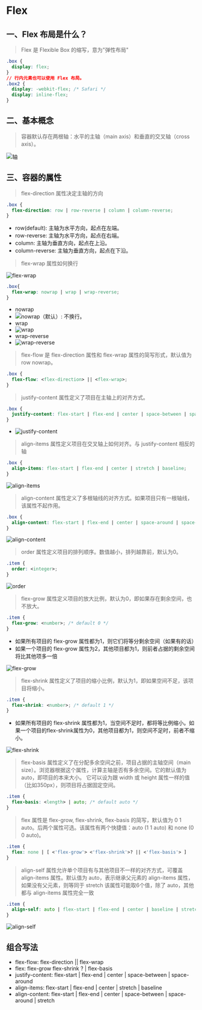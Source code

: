 # Flex

## 一、Flex 布局是什么？

> Flex 是 Flexible Box 的缩写，意为"弹性布局"

```css
.box {
  display: flex;
}
// 行内元素也可以使用 Flex 布局。
.box2 {
  display: -webkit-flex; /* Safari */
  display: inline-flex;
}
```

## 二、基本概念

> 容器默认存在两根轴：水平的主轴（main axis）和垂直的交叉轴（cross axis）。

![轴](img/bg04.png)

## 三、容器的属性

> flex-direction 属性决定主轴的方向

```css
.box {
  flex-direction: row | row-reverse | column | column-reverse;
}
```

- row(default): 主轴为水平方向，起点在左端。
- row-reverse: 主轴为水平方向，起点在右端。
- column: 主轴为垂直方向，起点在上沿。
- column-reverse: 主轴为垂直方向，起点在下沿。

> flex-wrap 属性如何换行

![flex-wrap](img/bg06.png)

```css
.box{
  flex-wrap: nowrap | wrap | wrap-reverse;
}
```

- nowrap
- ![nowrap（默认）: 不换行。](img/bg07.png)
- wrap
- ![wrap](img/bg08.png)
- wrap-reverse
- ![wrap-reverse](img/bg09.png)

> flex-flow 是 flex-direction 属性和 flex-wrap 属性的简写形式，默认值为 row nowrap。

```css
.box {
  flex-flow: <flex-direction> || <flex-wrap>;
}
```

> justify-content 属性定义了项目在主轴上的对齐方式。

```css
.box {
  justify-content: flex-start | flex-end | center | space-between | space-around;
}
```

- ![justify-content](img/bg10.png)

> align-items 属性定义项目在交叉轴上如何对齐。与 justify-content 相反的轴

```css
.box {
  align-items: flex-start | flex-end | center | stretch | baseline;
}
```

![align-items](img/bg11.png)

> align-content 属性定义了多根轴线的对齐方式。如果项目只有一根轴线，该属性不起作用。

```css
.box {
  align-content: flex-start | flex-end | center | space-around | space-between | stretch;
}
```

![align-content](img/bg12.png)

> order 属性定义项目的排列顺序。数值越小，排列越靠前，默认为0。

```css
.item {
  order: <integer>;
}
```

![order](img/bg13.png)

> flex-grow 属性定义项目的放大比例，默认为0，即如果存在剩余空间，也不放大。

```css
.item {
  flex-grow: <number>; /* default 0 */
}
```

- 如果所有项目的 flex-grow 属性都为1，则它们将等分剩余空间（如果有的话）
- 如果一个项目的 flex-grow 属性为2，其他项目都为1，则前者占据的剩余空间将比其他项多一倍

![flex-grow](img/bg14.png)

> flex-shrink 属性定义了项目的缩小比例，默认为1，即如果空间不足，该项目将缩小。

```css
.item {
  flex-shrink: <number>; /* default 1 */
}
```

- 如果所有项目的 flex-shrink 属性都为1，当空间不足时，都将等比例缩小。如果一个项目的flex-shrink属性为0，其他项目都为1，则空间不足时，前者不缩小。

![flex-shrink](img/bg15.png)

> flex-basis 属性定义了在分配多余空间之前，项目占据的主轴空间（main size）。浏览器根据这个属性，计算主轴是否有多余空间。它的默认值为 auto，即项目的本来大小。
> 它可以设为跟 width 或 height 属性一样的值（比如350px），则项目将占据固定空间。

```css
.item {
  flex-basis: <length> | auto; /* default auto */
}
```

> flex 属性是 flex-grow, flex-shrink, flex-basis 的简写，默认值为 0 1 auto。后两个属性可选。该属性有两个快捷值：auto (1 1 auto) 和 none (0 0 auto)。

```css
.item {
  flex: none | [ <'flex-grow'> <'flex-shrink'>? || <'flex-basis'> ]
}
```

> align-self 属性允许单个项目有与其他项目不一样的对齐方式，可覆盖 align-items 属性。默认值为 auto，表示继承父元素的 align-items 属性，如果没有父元素，则等同于 stretch
> 该属性可能取6个值，除了 auto，其他都与 align-items 属性完全一致

```css
.item {
  align-self: auto | flex-start | flex-end | center | baseline | stretch;
}
```

![align-self](img/bg16.png)

## 组合写法

- flex-flow: flex-direction || flex-wrap
- flex: flex-grow flex-shrink ? | flex-basis
- justify-content: flex-start | flex-end | center | space-between | space-around
- align-items:     flex-start | flex-end | center | stretch | baseline
- align-content:   flex-start | flex-end | center | space-between | space-around | stretch
